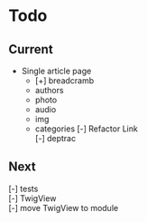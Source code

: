 # Todo

## Current

- Single article page  
  - [+] breadcramb  
  - authors  
  - photo  
  - audio  
  - img  
  - categories
[-] Refactor Link  
[-] deptrac  

## Next

[-] tests  
    [-] TwigView  
[-] move TwigView to module  
